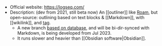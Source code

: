 - Official website: https://logseq.com/
- Description: (dev from 2021, still beta now) An [[outliner]] like [Roam](https://roamresearch.com), but open-source: outlining based on text blocks & [[Markdown]], with [[wikilink]], and [tag](https://en.wikipedia.org/wiki/Tag_(metadata)).
	- A new branch [based on database](https://github.com/logseq/logseq/pull/9858), and will be bi-dir-synced with Markdown, is being developed from Jul 2023.
	- It runs slower and heavier than [[Obsidian software|Obsidian]].